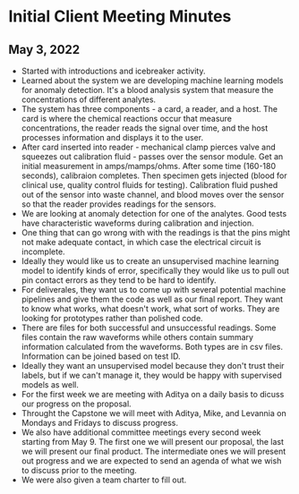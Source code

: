 # Initial Client Meeting Minutes
## May 3, 2022

- Started with introductions and icebreaker activity. 
- Learned about the system we are developing machine learning models for anomaly detection. It's a blood analysis system that measure the concentrations of different analytes. 
- The system has three components - a card, a reader, and a host. The card is where the chemical reactions occur that measure concentrations, the reader reads the signal over time, and the host processes information and displays it to the user. 
- After card inserted into reader - mechanical clamp pierces valve and squeezes out calibration fluid - passes over the sensor module. Get an initial measurement in amps/mamps/ohms. After some time (160-180 seconds), calibraion completes. Then specimen gets injected (blood for clinical use, quality control fluids for testing). Calibration fluid pushed out of the sensor into waste channel, and blood moves over the sensor so that the reader provides readings for the sensors.
- We are looking at anomaly detection for one of the analytes. Good tests have characteristic waveforms during calibration and injection. 
- One thing that can go wrong with with the readings is that the pins might not make adequate contact, in which case the electrical circuit is incomplete. 
- Ideally they would like us to create an unsupervised machine learning model to identify kinds of error, specifically they would like us to pull out pin contact errors as they tend to be hard to identify.
- For deliverales, they want us to come up with several potential machine pipelines and give them the code as well as our final report. They want to know what works, what doesn't work, what sort of works. They are looking for prototypes rather than polished code. 
- There are files for both successful and unsuccessful readings. Some files contain the raw waveforms while others contain summary information calculated from the waveforms. Both types are in csv files. Information can be joined based on test ID. 
- Ideally they want an unsupervised model because they don't trust their labels, but if we can't manage it, they would be happy with supervised models as well. 
- For the first week we are meeting with Aditya on a daily basis to dicuss our progress on the proposal. 
-  Throught the Capstone we will meet with Aditya, Mike, and Levannia on Mondays and Fridays to discuss progress. 
-  We also have additional committee meetings every second week starting from May 9. The first one we will present our proposal, the last we will present our final product. The intermediate ones we will present out progress and we are expected to send an agenda of what we wish to discuss prior to the meeting. 
-  We were also given a team charter to fill out. 
